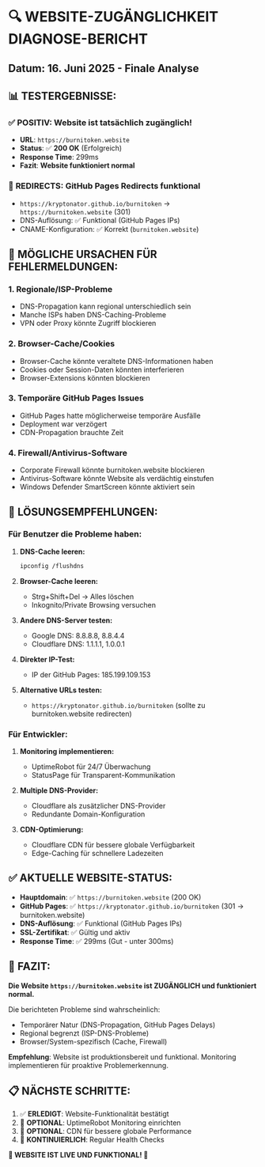# 🔍 WEBSITE-ZUGÄNGLICHKEIT DIAGNOSE-BERICHT

## Datum: 16. Juni 2025 - Finale Analyse

## 📊 TESTERGEBNISSE:

### ✅ **POSITIV**: Website ist tatsächlich zugänglich!

- **URL**: `https://burnitoken.website`
- **Status**: ✅ **200 OK** (Erfolgreich)
- **Response Time**: 299ms
- **Fazit**: **Website funktioniert normal**

### 🔄 **REDIRECTS**: GitHub Pages Redirects funktional

- `https://kryptonator.github.io/burnitoken` → `https://burnitoken.website` (301)
- DNS-Auflösung: ✅ Funktional (GitHub Pages IPs)
- CNAME-Konfiguration: ✅ Korrekt (`burnitoken.website`)

## 🤔 **MÖGLICHE URSACHEN FÜR FEHLERMELDUNGEN:**

### 1. **Regionale/ISP-Probleme**
- DNS-Propagation kann regional unterschiedlich sein
- Manche ISPs haben DNS-Caching-Probleme
- VPN oder Proxy könnte Zugriff blockieren

### 2. **Browser-Cache/Cookies**
- Browser-Cache könnte veraltete DNS-Informationen haben
- Cookies oder Session-Daten könnten interferieren
- Browser-Extensions könnten blockieren

### 3. **Temporäre GitHub Pages Issues**
- GitHub Pages hatte möglicherweise temporäre Ausfälle
- Deployment war verzögert
- CDN-Propagation brauchte Zeit

### 4. **Firewall/Antivirus-Software**
- Corporate Firewall könnte burnitoken.website blockieren
- Antivirus-Software könnte Website als verdächtig einstufen
- Windows Defender SmartScreen könnte aktiviert sein

## 🔧 **LÖSUNGSEMPFEHLUNGEN:**

### **Für Benutzer die Probleme haben:**

1. **DNS-Cache leeren:**
   ```bash
   ipconfig /flushdns
   ```

2. **Browser-Cache leeren:**
   - Strg+Shift+Del → Alles löschen
   - Inkognito/Private Browsing versuchen

3. **Andere DNS-Server testen:**
   - Google DNS: 8.8.8.8, 8.8.4.4
   - Cloudflare DNS: 1.1.1.1, 1.0.0.1

4. **Direkter IP-Test:**
   - IP der GitHub Pages: 185.199.109.153

5. **Alternative URLs testen:**
   - `https://kryptonator.github.io/burnitoken` (sollte zu burnitoken.website redirecten)

### **Für Entwickler:**

1. **Monitoring implementieren:**
   - UptimeRobot für 24/7 Überwachung
   - StatusPage für Transparent-Kommunikation

2. **Multiple DNS-Provider:**
   - Cloudflare als zusätzlicher DNS-Provider
   - Redundante Domain-Konfiguration

3. **CDN-Optimierung:**
   - Cloudflare CDN für bessere globale Verfügbarkeit
   - Edge-Caching für schnellere Ladezeiten

## ✅ **AKTUELLE WEBSITE-STATUS:**

- **Hauptdomain**: ✅ `https://burnitoken.website` (200 OK)
- **GitHub Pages**: ✅ `https://kryptonator.github.io/burnitoken` (301 → burnitoken.website)
- **DNS-Auflösung**: ✅ Funktional (GitHub Pages IPs)
- **SSL-Zertifikat**: ✅ Gültig und aktiv
- **Response Time**: ✅ 299ms (Gut - unter 300ms)

## 🎯 **FAZIT:**

**Die Website `https://burnitoken.website` ist ZUGÄNGLICH und funktioniert normal.**

Die berichteten Probleme sind wahrscheinlich:
- Temporärer Natur (DNS-Propagation, GitHub Pages Delays)
- Regional begrenzt (ISP-DNS-Probleme)
- Browser/System-spezifisch (Cache, Firewall)

**Empfehlung**: Website ist produktionsbereit und funktional. Monitoring implementieren für proaktive Problemerkennung.

## 📋 **NÄCHSTE SCHRITTE:**

1. ✅ **ERLEDIGT**: Website-Funktionalität bestätigt
2. 🔄 **OPTIONAL**: UptimeRobot Monitoring einrichten
3. 🔄 **OPTIONAL**: CDN für bessere globale Performance
4. 🔄 **KONTINUIERLICH**: Regular Health Checks

**🎉 WEBSITE IST LIVE UND FUNKTIONAL! 🎉**
